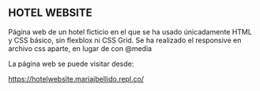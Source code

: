 ## HOTEL WEBSITE

Página web de un hotel ficticio en el que se ha usado únicadamente HTML y CSS básico, sin flexblox ni CSS Grid.
Se ha realizado el responsive en archivo css aparte, en lugar de con @media 


La página web se puede visitar desde:


https://hotelwebsite.mariajbellido.repl.co/

